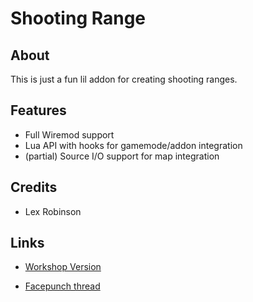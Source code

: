 Shooting Range
==============
About
-----
This is just a fun lil addon for creating shooting ranges.


Features
--------
* Full Wiremod support
* Lua API with hooks for gamemode/addon integration
* (partial) Source I/O support for map integration


Credits
-------
* Lex Robinson

Links
-----
* [Workshop Version][latest]
* [Facepunch thread][fpthread]

  [latest]:   http://steamcommunity.com/sharedfiles/filedetails/?id= "Latest 'stable' release"
  [fpthread]: http://facepunch.com/showthread.php?t=                    "Facepunch forums release thread"
